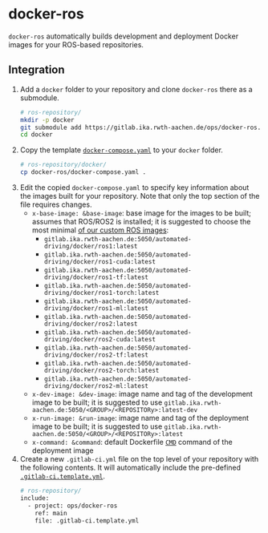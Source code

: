 # docker-ros

`docker-ros` automatically builds development and deployment Docker images for your ROS-based repositories.

## Integration

1. Add a `docker` folder to your repository and clone `docker-ros` there as a submodule.
    ```bash
    # ros-repository/
    mkdir -p docker
    git submodule add https://gitlab.ika.rwth-aachen.de/ops/docker-ros.git
    cd docker
    ```
1. Copy the template [`docker-compose.yaml`](docker-compose.yaml) to your `docker` folder.
    ```bash
    # ros-repository/docker/
    cp docker-ros/docker-compose.yaml .
    ```
1. Edit the copied `docker-compose.yaml` to specify key information about the images built for your repository. Note that only the top section of the file requires changes.
    - `x-base-image: &base-image`: base image for the images to be built; assumes that ROS/ROS2 is installed; it is suggested to choose the most minimal [of our custom ROS images](https://gitlab.ika.rwth-aachen.de/automated-driving/docker#available-images):
      - `gitlab.ika.rwth-aachen.de:5050/automated-driving/docker/ros1:latest`
      - `gitlab.ika.rwth-aachen.de:5050/automated-driving/docker/ros1-cuda:latest`
      - `gitlab.ika.rwth-aachen.de:5050/automated-driving/docker/ros1-tf:latest`
      - `gitlab.ika.rwth-aachen.de:5050/automated-driving/docker/ros1-torch:latest`
      - `gitlab.ika.rwth-aachen.de:5050/automated-driving/docker/ros1-ml:latest`
      - `gitlab.ika.rwth-aachen.de:5050/automated-driving/docker/ros2:latest`
      - `gitlab.ika.rwth-aachen.de:5050/automated-driving/docker/ros2-cuda:latest`
      - `gitlab.ika.rwth-aachen.de:5050/automated-driving/docker/ros2-tf:latest`
      - `gitlab.ika.rwth-aachen.de:5050/automated-driving/docker/ros2-torch:latest`
      - `gitlab.ika.rwth-aachen.de:5050/automated-driving/docker/ros2-ml:latest`
    - `x-dev-image: &dev-image`: image name and tag of the development image to be built; it is suggested to use `gitlab.ika.rwth-aachen.de:5050/<GROUP>/<REPOSITORy>:latest-dev`
    - `x-run-image: &run-image`: image name and tag of the deployment image to be built; it is suggested to use `gitlab.ika.rwth-aachen.de:5050/<GROUP>/<REPOSITORy>:latest`
    - `x-command: &command`: default Dockerfile [`CMD`](https://docs.docker.com/engine/reference/builder/#cmd) command of the deployment image
1. Create a new `.gitlab-ci.yml` file on the top level of your repository with the following contents. It will automatically include the pre-defined [`.gitlab-ci.template.yml`](.gitlab-ci.template.yml).
    ```bash
    # ros-repository/
    include:
      - project: ops/docker-ros
        ref: main
        file: .gitlab-ci.template.yml
    ```
